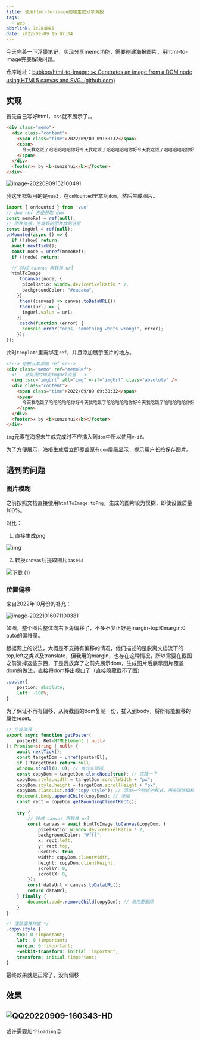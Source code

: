 ```yaml
---
title: 使用html-to-image前端生成分享海报
tags:
  - web
abbrlink: 3c284085
date: 2022-09-09 15:07:04
---
```


今天完善一下浮墨笔记，实现分享memo功能，需要创建海报图片，用html-to-image完美解决问题。



仓库地址：[bubkoo/html-to-image: ✂️ Generates an image from a DOM node using HTML5 canvas and SVG. (github.com)](https://github.com/bubkoo/html-to-image)

## 实现

首先自己写好html，css就不展示了。。

```html
<div class="memo">
  <div class="content">
    <span class="time">2022/09/09 09:30:32</span>
    <span>
      今天我吃饭了哈哈哈哈哈你好今天我吃饭了哈哈哈哈哈你好今天我吃饭了哈哈哈哈哈你好今天我吃饭了哈哈哈哈哈你好
    </span>
  </div>
  <footer>✍️ by <b>sunzehui</b></footer>
</div>
```

![image-20220909152100491](使用html-to-image前端生成分享海报/image-20220909152100491.png)

我这里框架用的是`vue3`，在`onMounted`里拿到`dom`，然后生成图片。

```typescript
import { onMounted } from 'vue'
// dom ref 方便获取 dom
const memoRef = ref(null);
// 图片链接，生成好的图片放到这里
const imgUrl = ref(null);
onMounted(async () => {
  if (!show) return;
  await nextTick();
  const node = unref(memoRef);
  if (!node) return;

  // 转成 canvas 再转换 url
  htmlToImage
    .toCanvas(node, {
      pixelRatio: window.devicePixelRatio * 2,
      backgroundColor: "#eaeaea",
    })
    .then((canvas) => canvas.toDataURL())
    .then((url) => {
      imgUrl.value = url;
    })
    .catch(function (error) {
      console.error("oops, something wents wrong!", error);
    });
});
```

此时`template`里需绑定`ref`，并且添加展示图片的地方。

```html
<!--> 给根元素添加 ref </-->
<div class="memo" ref="memoRef">
  <!-- 此处图片绑定imgUrl变量 -->
  <img :src="imgUrl" alt="img" v-if="imgUrl" class="absolute" />
  <div class="content">
    <span class="time">2022/09/09 09:30:32</span>
    <span>
      今天我吃饭了哈哈哈哈哈你好今天我吃饭了哈哈哈哈哈你好今天我吃饭了哈哈哈哈哈你好今天我吃饭了哈哈哈哈哈你好
    </span>
  </div>
  <footer>✍️ by <b>sunzehui</b></footer>
</div>
```

`img`元素在海报未生成完成时不应插入到`dom`中所以使用`v-if`。

为了方便展示，海报生成后立即覆盖原有`dom`层级显示，提示用户长按保存图片。



## 遇到的问题

### 图片模糊

之前按照文档直接使用`htmlToImage.toPng`，生成的图片较为模糊，即使设置质量100%。

对比：

1. 直接生成png

![img](使用html-to-image前端生成分享海报/41B07631-EA2F-40D3-AA24-840FFB347704.png)

2. 转换`canvas`后提取图片`base64`

![下载 (1)](使用html-to-image前端生成分享海报/2.png)



### 位置偏移

来自2022年10月份的补充：

![image-20221016071100381](使用html-to-image前端生成分享海报/image-20221016071100381.png)

如图，整个图片整体向右下角偏移了，不多不少正好是margin-top和margin:0 auto的偏移量。

根据网上的说法，大概是不支持有偏移的情况，他们描述的是脱离文档流下的top,left之类以及translate，但我用的margin，也存在这种情况，所以需要在截图之前清掉这些东西，于是我放弃了之前先展示dom，生成图片后展示图片覆盖dom的做法，直接将dom移出视口了（直接隐藏截不了图）

```css
.poster{
    postion: absolute;
    left: -100%;
}
```

为了保证不再有偏移，从待截图的dom复制一份，插入到body，将所有能偏移的属性reset。

```typescript
// 生成海报
export async function getPoster(
	posterEl: Ref<HTMLElement | null>
): Promise<string | null> {
    await nextTick();
    const targetDom = unref(posterEl);
    if (!targetDom) return null;
    window.scroll(0, 0); // 首先先顶部
    const copyDom = targetDom.cloneNode(true); // 克隆一个
    copyDom.style.width = targetDom.scrollWidth + "px";
    copyDom.style.height = targetDom.scrollHeight + "px";
    copyDom.classList.add("copy-style"); // 添加一个额外的样式，用来清除偏移
    document.body.appendChild(copyDom); // 添加
    const rect = copyDom.getBoundingClientRect();
   
    try {
        // 转成 canvas 再转换 url
        const canvas = await htmlToImage.toCanvas(copyDom, {
            pixelRatio: window.devicePixelRatio * 2,
            backgroundColor: "#fff",
            x: rect.left,
            y: rect.top,
            useCORS: true,
            width: copyDom.clientWidth,
            height: copyDom.clientHeight,
            scrollY: 0,
            scrollX: 0,
        });
        const dataUrl = canvas.toDataURL();
        return dataUrl;
    } finally {
        document.body.removeChild(copyDom); // 用完要删除
    }
}
```

```css
/* 清除偏移样式 */
.copy-style {
    top: 0 !important;
    left: 0 !important;
    margin: 0 !important;
    -webkit-transform: initial !important;
    transform: initial !important;
}
```

最终效果就是正常了，没有偏移



## 效果

## ![QQ20220909-160343-HD](使用html-to-image前端生成分享海报/QQ20220909-160343-HD.gif)

或许需要加个`loading`😐

